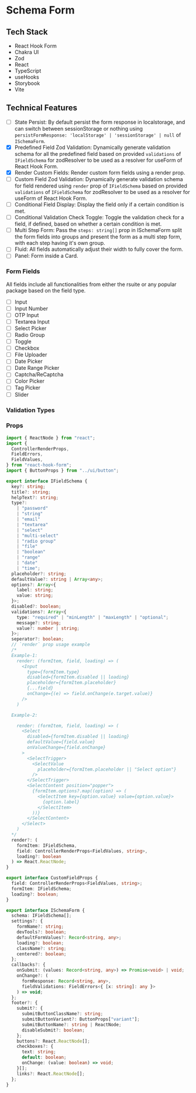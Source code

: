 # Schema Form

## Tech Stack

- React Hook Form
- Chakra UI
- Zod
- React
- TypeScript
- useHooks
- Storybook
- Vite

## Technical Features

- [ ] State Persist: By default persist the form response in localstorage, and can switch between sessionStorage or nothing using `persistFormResponse: 'localStorage' | 'sessionStorage' | null` of `ISchemaForm`.
- [x] Predefined Field Zod Validation: Dynamically generate validation schema for all the predefined field based on provided `validations` of `IFieldSchema` for zodResolver to be used as a resolver for useForm of React Hook Form.
- [x] Render Custom Fields: Render custom form fields using a render prop.
- [ ] Custom Field Zod Validation: Dynamically generate validation schema for field rendered using `render` prop of `IFieldSchema` based on provided `validations` of `IFieldSchema` for zodResolver to be used as a resolver for useForm of React Hook Form.
- [ ] Conditional Field Display: Display the field only if a certain condition is met.
- [ ] Conditional Validation Check Toggle: Toggle the validation check for a field, if defined, based on whether a certain condition is met.
- [ ] Multi Step Form: Pass the `steps: string[]` prop in ISchemaForm split the form fields into groups and present the form as a multi step form, with each step having it's own group.
- [ ] Fluid: All fields automatically adjust their width to fully cover the form.
- [ ] Panel: Form inside a Card.

### Form Fields

All fields include all functionalities from either the rsuite or any popular package based on the field type.

- [ ] Input
- [ ] Input Number
- [ ] OTP Input
- [ ] Textarea Input
- [ ] Select Picker
- [ ] Radio Group
- [ ] Toggle
- [ ] Checkbox
- [ ] File Uploader
- [ ] Date Picker
- [ ] Date Range Picker
- [ ] Captcha/ReCaptcha
- [ ] Color Picker
- [ ] Tag Picker
- [ ] Slider
<!-- - [ ] Currency Picker
- [ ] Phone Number Picker
- [ ] Time Picker
- [ ] Time Range Picker
- [ ] Map Picker
- [ ] Credit Card Picker -->

### Validation Types

### Props

```ts
import { ReactNode } from "react";
import {
  ControllerRenderProps,
  FieldErrors,
  FieldValues,
} from "react-hook-form";
import { ButtonProps } from "../ui/button";

export interface IFieldSchema {
  key?: string;
  title?: string;
  helpText?: string;
  type?:
    | "password"
    | "string"
    | "email"
    | "textarea"
    | "select"
    | "multi-select"
    | "radio group"
    | "file"
    | "boolean"
    | "range"
    | "date"
    | "time";
  placeholder?: string;
  defaultValue?: string | Array<any>;
  options?: Array<{
    label: string;
    value: string;
  }>;
  disabled?: boolean;
  validations?: Array<{
    type: "required" | "minLength" | "maxLength" | "optional";
    message?: string;
    value?: number | string;
  }>;
  seperator?: boolean;
  // `render` prop usage example
  /*
  Example-1:
    render: (formItem, field, loading) => (
      <Input
        type={formItem.type}
        disabled={formItem.disabled || loading}
        placeholder={formItem.placeholder}
        {...field}
        onChange={(e) => field.onChange(e.target.value)}
      />
    )

  Example-2:

    render: (formItem, field, loading) => (
      <Select
        disabled={formItem.disabled || loading}
        defaultValue={field.value}
        onValueChange={field.onChange}
      >
        <SelectTrigger>
          <SelectValue
            placeholder={formItem.placeholder || "Select option"}
          />
        </SelectTrigger>
        <SelectContent position="popper">
          {formItem.options?.map((option) => (
            <SelectItem key={option.value} value={option.value}>
              {option.label}
            </SelectItem>
          ))}
        </SelectContent>
      </Select>
    )
  */
  render?: (
    formItem: IFieldSchema,
    field: ControllerRenderProps<FieldValues, string>,
    loading?: boolean
  ) => React.ReactNode;
}

export interface CustomFieldProps {
  field: ControllerRenderProps<FieldValues, string>;
  formItem: IFieldSchema;
  loading?: boolean;
}

export interface ISchemaForm {
  schema: IFieldSchema[];
  settings?: {
    formName?: string;
    devTools?: boolean;
    defaultFormValues?: Record<string, any>;
    loading?: boolean;
    className?: string;
    centered?: boolean;
  };
  callbacks?: {
    onSubmit: (values: Record<string, any>) => Promise<void> | void;
    onChange?: (
      formResponse: Record<string, any>,
      fieldValidations: FieldErrors<{ [x: string]: any }>
    ) => void;
  };
  footer?: {
    submit?: {
      submitButtonClassName?: string;
      submitButtonVarient?: ButtonProps["variant"];
      submitButtonName?: string | ReactNode;
      disableSubmit?: boolean;
    };
    buttons?: React.ReactNode[];
    checkboxes?: {
      text: string;
      default: boolean;
      onChange: (value: boolean) => void;
    }[];
    links?: React.ReactNode[];
  };
}
```
